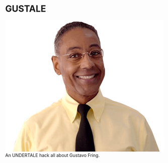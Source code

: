 # GUSTALE
![Gus](https://github.com/RKReid/GUSTALE/blob/main/gus.png?raw=true)
An UNDERTALE hack all about Gustavo Fring.

